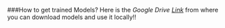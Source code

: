 ###How to get trained Models?
Here is the *Google Drive [Link](https://drive.google.com/drive/folders/1o_3NUUrvCD_EeqsMdKIZicJPux2v2iQN?usp=sharing)* from where you can download models and use it locally!! 
